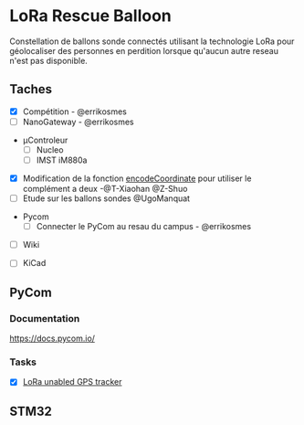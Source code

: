 # LoRa Rescue Balloon
Constellation de ballons sonde connectés utilisant la technologie LoRa pour géolocaliser des personnes en perdition lorsque qu'aucun autre reseau n'est pas disponible.

## Taches

- [x] Compétition - @errikosmes
- [ ] NanoGateway - @errikosmes
- µControleur  
    - [ ] Nucleo
    - [ ] IMST iM880a
- [x] Modification de la fonction [encodeCoordinate](https://github.com/UGA-CampusIoT-student/LoRa_Rescue_Balloon/blob/master/PyCom/GPSTracker%20To%20TTN/main.py) pour utiliser le complément a deux -@T-Xiaohan @Z-Shuo
- [ ] Etude sur les ballons sondes @UgoManquat
- Pycom 
    - [ ] Connecter le PyCom au resau du campus - @errikosmes
- [ ] Wiki
- [ ] KiCad


## PyCom 

### Documentation

https://docs.pycom.io/ 

### Tasks
- [x] [LoRa unabled GPS tracker](https://github.com/UGA-CampusIoT-student/LoRa_Rescue_Balloon/tree/master/PyCom/GPSTracker%20To%20TTN)  

## STM32
